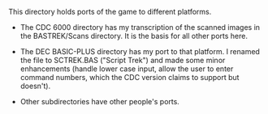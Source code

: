 This directory holds ports of the game to different platforms.

- The CDC 6000 directory has my transcription of the scanned images in the BASTREK/Scans directory. It is the basis for all other ports here.

- The DEC BASIC-PLUS directory has my port to that platform. I renamed the file to SCTREK.BAS ("Script Trek") and made some minor enhancements (handle lower case input, allow the user to enter command numbers, which the CDC version claims to support but doesn't).

- Other subdirectories have other people's ports.
